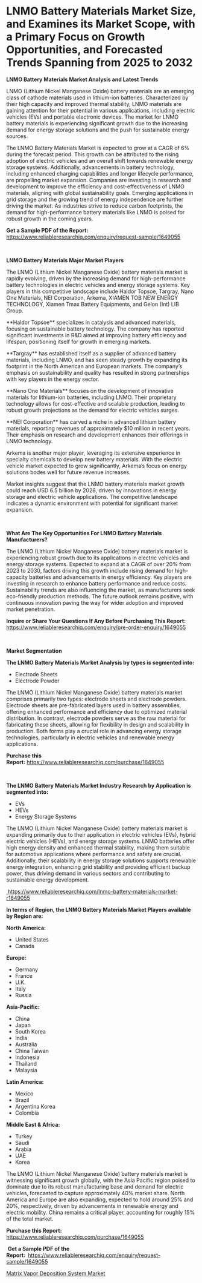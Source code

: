 <p><h1>LNMO Battery Materials Market Size, and Examines its Market Scope, with a Primary Focus on Growth Opportunities, and Forecasted Trends Spanning from 2025 to 2032</h1></p><p><strong>LNMO Battery Materials Market Analysis and Latest Trends</strong></p>
<p><p>LNMO (Lithium Nickel Manganese Oxide) battery materials are an emerging class of cathode materials used in lithium-ion batteries. Characterized by their high capacity and improved thermal stability, LNMO materials are gaining attention for their potential in various applications, including electric vehicles (EVs) and portable electronic devices. The market for LNMO battery materials is experiencing significant growth due to the increasing demand for energy storage solutions and the push for sustainable energy sources.</p><p>The LNMO Battery Materials Market is expected to grow at a CAGR of 6% during the forecast period. This growth can be attributed to the rising adoption of electric vehicles and an overall shift towards renewable energy storage systems. Additionally, advancements in battery technology, including enhanced charging capabilities and longer lifecycle performance, are propelling market expansion. Companies are investing in research and development to improve the efficiency and cost-effectiveness of LNMO materials, aligning with global sustainability goals. Emerging applications in grid storage and the growing trend of energy independence are further driving the market. As industries strive to reduce carbon footprints, the demand for high-performance battery materials like LNMO is poised for robust growth in the coming years.</p></p>
<p><strong>Get a Sample PDF of the Report:&nbsp;</strong> <a href="https://www.reliableresearchiq.com/enquiry/request-sample/1649055?utm_campaign=3384&utm_medium=2&utm_source=Github&utm_content=ia&utm_term=26032025&utm_id=lnmo-battery-materials">https://www.reliableresearchiq.com/enquiry/request-sample/1649055</a></p>
<p>&nbsp;</p>
<p><strong>LNMO Battery Materials Major Market Players</strong></p>
<p><p>The LNMO (Lithium Nickel Manganese Oxide) battery materials market is rapidly evolving, driven by the increasing demand for high-performance battery technologies in electric vehicles and energy storage systems. Key players in this competitive landscape include Haldor Topsoe, Targray, Nano One Materials, NEI Corporation, Arkema, XIAMEN TOB NEW ENERGY TECHNOLOGY, Xiamen Tmax Battery Equipments, and Gelon (Int) LIB Group.</p><p>**Haldor Topsoe** specializes in catalysis and advanced materials, focusing on sustainable battery technology. The company has reported significant investments in R&D aimed at improving battery efficiency and lifespan, positioning itself for growth in emerging markets.</p><p>**Targray** has established itself as a supplier of advanced battery materials, including LNMO, and has seen steady growth by expanding its footprint in the North American and European markets. The company’s emphasis on sustainability and quality has resulted in strong partnerships with key players in the energy sector.</p><p>**Nano One Materials** focuses on the development of innovative materials for lithium-ion batteries, including LNMO. Their proprietary technology allows for cost-effective and scalable production, leading to robust growth projections as the demand for electric vehicles surges.</p><p>**NEI Corporation** has carved a niche in advanced lithium battery materials, reporting revenues of approximately $10 million in recent years. Their emphasis on research and development enhances their offerings in LNMO technology.</p><p>Arkema is another major player, leveraging its extensive experience in specialty chemicals to develop new battery materials. With the electric vehicle market expected to grow significantly, Arkema’s focus on energy solutions bodes well for future revenue increases.</p><p>Market insights suggest that the LNMO battery materials market growth could reach USD 6.5 billion by 2028, driven by innovations in energy storage and electric vehicle applications. The competitive landscape indicates a dynamic environment with potential for significant market expansion.</p></p>
<p>&nbsp;</p>
<p><strong>What Are The Key Opportunities For LNMO Battery Materials Manufacturers?</strong></p>
<p><p>The LNMO (Lithium Nickel Manganese Oxide) battery materials market is experiencing robust growth due to its applications in electric vehicles and energy storage systems. Expected to expand at a CAGR of over 20% from 2023 to 2030, factors driving this growth include rising demand for high-capacity batteries and advancements in energy efficiency. Key players are investing in research to enhance battery performance and reduce costs. Sustainability trends are also influencing the market, as manufacturers seek eco-friendly production methods. The future outlook remains positive, with continuous innovation paving the way for wider adoption and improved market penetration.</p></p>
<p><strong>Inquire or Share Your Questions If Any Before Purchasing This Report:</strong> <a href="https://www.reliableresearchiq.com/enquiry/pre-order-enquiry/1649055?utm_campaign=3384&utm_medium=2&utm_source=Github&utm_content=ia&utm_term=26032025&utm_id=lnmo-battery-materials">https://www.reliableresearchiq.com/enquiry/pre-order-enquiry/1649055</a></p>
<p>&nbsp;</p>
<p><strong>Market Segmentation</strong></p>
<p><strong>The LNMO Battery Materials Market Analysis by types is segmented into:</strong></p>
<p><ul><li>Electrode Sheets</li><li>Electrode Powder</li></ul></p>
<p><p>The LNMO (Lithium Nickel Manganese Oxide) battery materials market comprises primarily two types: electrode sheets and electrode powders. Electrode sheets are pre-fabricated layers used in battery assemblies, offering enhanced performance and efficiency due to optimized material distribution. In contrast, electrode powders serve as the raw material for fabricating these sheets, allowing for flexibility in design and scalability in production. Both forms play a crucial role in advancing energy storage technologies, particularly in electric vehicles and renewable energy applications.</p></p>
<p><strong>Purchase this Report:&nbsp;</strong><a href="https://www.reliableresearchiq.com/purchase/1649055?utm_campaign=3384&utm_medium=2&utm_source=Github&utm_content=ia&utm_term=26032025&utm_id=lnmo-battery-materials">https://www.reliableresearchiq.com/purchase/1649055</a></p>
<p>&nbsp;</p>
<p><strong>The LNMO Battery Materials Market Industry Research by Application is segmented into:</strong></p>
<p><ul><li>EVs</li><li>HEVs</li><li>Energy Storage Systems</li></ul></p>
<p><p>The LNMO (Lithium Nickel Manganese Oxide) battery materials market is expanding primarily due to their application in electric vehicles (EVs), hybrid electric vehicles (HEVs), and energy storage systems. LNMO batteries offer high energy density and enhanced thermal stability, making them suitable for automotive applications where performance and safety are crucial. Additionally, their scalability in energy storage solutions supports renewable energy integration, enhancing grid stability and providing efficient backup power, thus driving demand in various sectors and contributing to sustainable energy development.</p></p>
<p><a href="https://www.reliableresearchiq.com/lnmo-battery-materials-market-r1649055?utm_campaign=3384&utm_medium=2&utm_source=Github&utm_content=ia&utm_term=26032025&utm_id=lnmo-battery-materials">&nbsp;https://www.reliableresearchiq.com/lnmo-battery-materials-market-r1649055</a></p>
<p><strong>In terms of Region, the LNMO Battery Materials Market Players available by Region are:</strong></p>
<p>
    <p> <strong> North America: </strong>
        <ul>
            <li>United States</li>
            <li>Canada</li>
        </ul>
        </p> 
    <p> <strong> Europe: </strong>
        <ul>
            <li>Germany</li>
            <li>France</li>
            <li>U.K.</li>
            <li>Italy</li>
            <li>Russia</li>
        </ul>
        </p> 
    <p> <strong> Asia-Pacific: </strong>
        <ul>
            <li>China</li>
            <li>Japan</li>
            <li>South Korea</li>
            <li>India</li>
            <li>Australia</li>
            <li>China Taiwan</li>
            <li>Indonesia</li>
            <li>Thailand</li>
            <li>Malaysia</li>
        </ul>
        </p> 
    <p> <strong> Latin America: </strong>
        <ul>
            <li>Mexico</li>
            <li>Brazil</li>
            <li>Argentina Korea</li>
            <li>Colombia</li>
        </ul>
        </p> 
    <p> <strong> Middle East & Africa: </strong>
        <ul>
            <li>Turkey</li>
            <li>Saudi</li>
            <li>Arabia</li>
            <li>UAE</li>
            <li>Korea</li>
        </ul>
    </p>
    </p>
<p><p>The LNMO (Lithium Nickel Manganese Oxide) battery materials market is witnessing significant growth globally, with the Asia Pacific region poised to dominate due to its robust manufacturing base and demand for electric vehicles, forecasted to capture approximately 40% market share. North America and Europe are also expanding, expected to hold around 25% and 20%, respectively, driven by advancements in renewable energy and electric mobility. China remains a critical player, accounting for roughly 15% of the total market.</p></p>
<p><strong>Purchase this Report: </strong><a href="https://www.reliableresearchiq.com/purchase/1649055?utm_campaign=3384&utm_medium=2&utm_source=Github&utm_content=ia&utm_term=26032025&utm_id=lnmo-battery-materials">https://www.reliableresearchiq.com/purchase/1649055</a></p>
<p>&nbsp;<strong>Get a Sample PDF of the Report:&nbsp;&nbsp;</strong><a href="https://www.reliableresearchiq.com/enquiry/request-sample/1649055?utm_campaign=3384&utm_medium=2&utm_source=Github&utm_content=ia&utm_term=26032025&utm_id=lnmo-battery-materials">https://www.reliableresearchiq.com/enquiry/request-sample/1649055</a></p>
<p><strong></strong></p>
<p><p><a href="https://github.com/duscarajlha/Market-Research-Report-List-1/blob/main/matrix-vapor-deposition-system-market.md?utm_campaign=3384&utm_medium=2&utm_source=Github&utm_content=ia&utm_term=26032025&utm_id=lnmo-battery-materials">Matrix Vapor Deposition System Market</a></p></p>